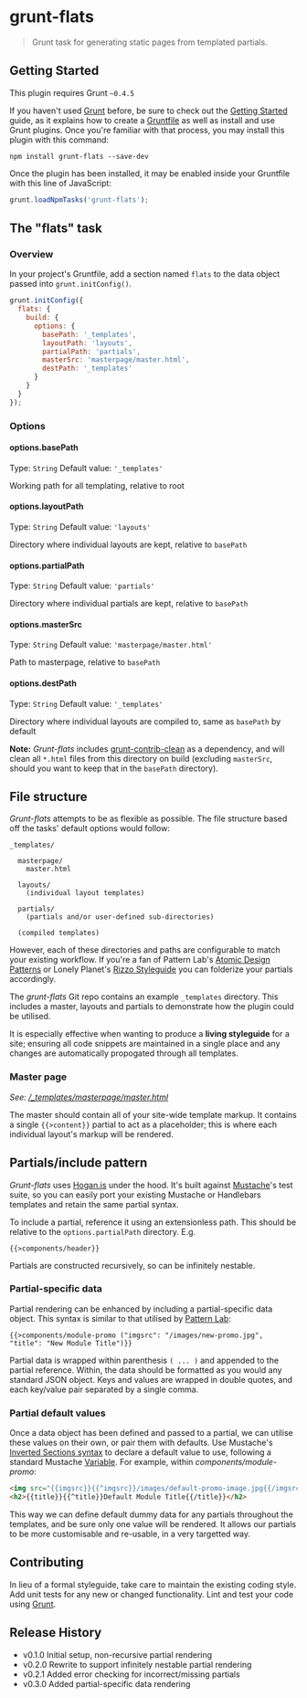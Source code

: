 
# grunt-flats

> Grunt task for generating static pages from templated partials.

## Getting Started
This plugin requires Grunt `~0.4.5`

If you haven't used [Grunt](http://gruntjs.com/) before, be sure to check out the [Getting Started](http://gruntjs.com/getting-started) guide, as it explains how to create a [Gruntfile](http://gruntjs.com/sample-gruntfile) as well as install and use Grunt plugins. Once you're familiar with that process, you may install this plugin with this command:

```shell
npm install grunt-flats --save-dev
```

Once the plugin has been installed, it may be enabled inside your Gruntfile with this line of JavaScript:

```js
grunt.loadNpmTasks('grunt-flats');
```

## The "flats" task

### Overview
In your project's Gruntfile, add a section named `flats` to the data object passed into `grunt.initConfig()`.

```js
grunt.initConfig({
  flats: {
    build: {
      options: {
        basePath: '_templates',
        layoutPath: 'layouts',
        partialPath: 'partials',
        masterSrc: 'masterpage/master.html',
        destPath: '_templates'
      }
    }
  }
});
```

### Options

#### options.basePath
Type: `String`
Default value: `'_templates'`

Working path for all templating, relative to root

#### options.layoutPath
Type: `String`
Default value: `'layouts'`

Directory where individual layouts are kept, relative to `basePath`

#### options.partialPath
Type: `String`
Default value: `'partials'`

Directory where individual partials are kept, relative to `basePath`

#### options.masterSrc
Type: `String`
Default value: `'masterpage/master.html'`

Path to masterpage, relative to `basePath`

#### options.destPath
Type: `String`
Default value: `'_templates'`

Directory where individual layouts are compiled to, same as `basePath` by default

**Note:** _Grunt-flats_ includes [grunt-contrib-clean](https://github.com/gruntjs/grunt-contrib-clean) as a dependency, and will clean all `*.html` files from this directory on build (excluding `masterSrc`, should you want to keep that in the `basePath` directory).

## File structure

_Grunt-flats_ attempts to be as flexible as possible. The file structure based off the tasks' default options would follow:

```
_templates/
  
  masterpage/
    master.html
  
  layouts/
    (individual layout templates)
  
  partials/
    (partials and/or user-defined sub-directories)

  (compiled templates)
```

However, each of these directories and paths are configurable to match your existing workflow. If you're a fan of Pattern Lab's [Atomic Design Patterns](http://patternlab.io/docs/pattern-organization.html) or Lonely Planet's [Rizzo Styleguide](http://rizzo.lonelyplanet.com/styleguide) you can folderize your partials accordingly.

The _grunt-flats_ Git repo contains an example `_templates` directory. This includes a master, layouts and partials to demonstrate how the plugin could be utilised.

It is especially effective when wanting to produce a **living styleguide** for a site; ensuring all code snippets are maintained in a single place and any changes are automatically propogated through all templates.

### Master page

_See: [/_templates/masterpage/master.html](https://github.com/adamduncan/grunt-flats/blob/master/_templates/masterpage/master.html)_

The master should contain all of your site-wide template markup. It contains a single `{{>content}}` partial to act as a placeholder; this is where each individual layout's markup will be rendered.

## Partials/include pattern

_Grunt-flats_ uses [Hogan.js](http://twitter.github.io/hogan.js/) under the hood. It's built against [Mustache](http://mustache.github.io/mustache.5.html)'s test suite, so you can easily port your existing Mustache or Handlebars templates and retain the same partial syntax.

To include a partial, reference it using an extensionless path. This should be relative to the `options.partialPath` directory. E.g.

```
{{>components/header}}
```

Partials are constructed recursively, so can be infinitely nestable.

### Partial-specific data

Partial rendering can be enhanced by including a partial-specific data object. This syntax is similar to that utilised by [Pattern Lab](http://patternlab.io/docs/pattern-parameters.html):

```
{{>components/module-promo ("imgsrc": "/images/new-promo.jpg", "title": "New Module Title")}}
```

Partial data is wrapped within parenthesis `( ... )` and appended to the partial reference. Within, the data should be formatted as you would any standard JSON object. Keys and values are wrapped in double quotes, and each key/value pair separated by a single comma.

### Partial default values

Once a data object has been defined and passed to a partial, we can utilise these values on their own, or pair them with defaults. Use Mustache's [Inverted Sections syntax](https://github.com/janl/mustache.js/#inverted-sections) to declare a default value to use, following a standard Mustache [Variable](https://github.com/janl/mustache.js/#variables). For example, within _components/module-promo_:

```html
<img src="{{imgsrc}}{{^imgsrc}}/images/default-promo-image.jpg{{/imgsrc}}" alt="Placeholder" />
<h2>{{title}}{{^title}}Default Module Title{{/title}}</h2>
```

This way we can define default dummy data for any partials throughout the templates, and be sure only one value will be rendered. It allows our partials to be more customisable and re-usable, in a very targetted way.  

## Contributing
In lieu of a formal styleguide, take care to maintain the existing coding style. Add unit tests for any new or changed functionality. Lint and test your code using [Grunt](http://gruntjs.com/).

## Release History
- v0.1.0 Initial setup, non-recursive partial rendering
- v0.2.0 Rewrite to support infinitely nestable partial rendering
- v0.2.1 Added error checking for incorrect/missing partials 
- v0.3.0 Added partial-specific data rendering